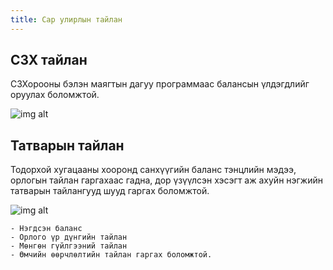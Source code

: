 ```yaml
---
title: Сар улирлын тайлан
---
```


## СЗХ тайлан 

СЗХорооны бэлэн маягтын дагуу программаас балансын үлдэгдлийг оруулах боломжтой.

![img alt](/img/image50.png)

## Татварын тайлан 
Тодорхой хугацааны хооронд санхүүгийн баланс тэнцлийн мэдээ, орлогын тайлан гаргахаас гадна, дор үзүүлсэн хэсэгт аж ахуйн нэгжийн татварын тайлангууд шууд гаргах боломжтой.

![img alt](/img/tTailan.png)

    - Нэгдсэн баланс
    - Орлого үр дүнгийн тайлан
    - Мөнгөн гүйлгээний тайлан
    - Өмчийн өөрчлөлтийн тайлан гаргах боломжтой.
